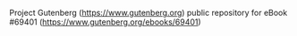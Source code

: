 Project Gutenberg (https://www.gutenberg.org) public repository for
eBook #69401 (https://www.gutenberg.org/ebooks/69401)
